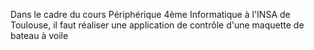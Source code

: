 Dans le cadre du cours Périphérique 4ème Informatique à l'INSA de Toulouse, il faut réaliser une application de contrôle d'une maquette de bateau à voile